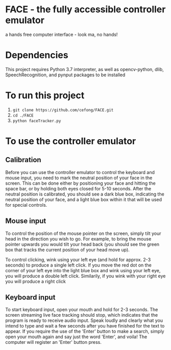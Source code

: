 # FACE - the fully accessible controller emulator
a hands free computer interface - look ma, no hands! 

# Dependencies
This project requires Python 3.7 interpreter, as well as opencv-python, dlib, SpeechRecognition, and pynput packages to be installed

# To run this project
1. `git clone https://github.com/cefong/FACE.git`
2. `cd ./FACE`
3. `python faceTracker.py`

# To use the controller emulator

## Calibration
Before you can use the controller emulator to control the keyboard and mouse input, you need to mark the neutral position of your face in the screen. This can be done either by positioning your face and hitting the space bar, or by holding both eyes closed for 5-10 seconds. After the neutral position is calibrated, you should see a dark blue box, indicating the neutral position of your face, and a light blue box within it that will be used for special controls. 

## Mouse input
To control the position of the mouse pointer on the screen, simply tilt your head in the direction you wish to go. For example, to bring the mouse pointer upwards you would tilt your head back (you should see the green box that tracks the current position of your head move up). 

To control clicking, wink using your left eye (and hold for approx. 2-3 seconds) to produce a single left click. If you move the red dot on the corner of your left eye into the light blue box and wink using your left eye, you will produce a double left click. Similarily, if you wink with your right eye you will produce a right click

## Keyboard input
To start keyboard input, open your mouth and hold for 2-3 seconds. The screen streaming live face tracking should stop, which indicates that the program is ready to receive audio input. Speak loudly and clearly what you intend to type and wait a few seconds after you have finished for the text to appear. If you require the use of the 'Enter' button to make a search, simply open your mouth again and say just the word 'Enter', and voila! The computer will register an 'Enter' button press.
